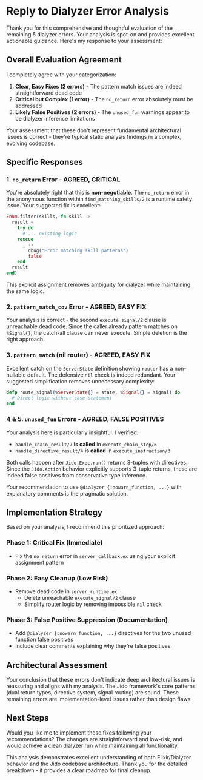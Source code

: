 # Reply to Dialyzer Error Analysis

Thank you for this comprehensive and thoughtful evaluation of the remaining 5 dialyzer errors. Your analysis is spot-on and provides excellent actionable guidance. Here's my response to your assessment:

## Overall Evaluation Agreement

I completely agree with your categorization:

1. **Clear, Easy Fixes (2 errors)** - The pattern match issues are indeed straightforward dead code
2. **Critical but Complex (1 error)** - The `no_return` error absolutely must be addressed  
3. **Likely False Positives (2 errors)** - The `unused_fun` warnings appear to be dialyzer inference limitations

Your assessment that these don't represent fundamental architectural issues is correct - they're typical static analysis findings in a complex, evolving codebase.

## Specific Responses

### 1. `no_return` Error - AGREED, CRITICAL

You're absolutely right that this is **non-negotiable**. The `no_return` error in the anonymous function within `find_matching_skills/2` is a runtime safety issue. Your suggested fix is excellent:

```elixir
Enum.filter(skills, fn skill ->
  result =
    try do
      # ... existing logic
    rescue
      _ ->
        dbug("Error matching skill patterns")
        false
    end
  result
end)
```

This explicit assignment removes ambiguity for dialyzer while maintaining the same logic.

### 2. `pattern_match_cov` Error - AGREED, EASY FIX

Your analysis is correct - the second `execute_signal/2` clause is unreachable dead code. Since the caller already pattern matches on `%Signal{}`, the catch-all clause can never execute. Simple deletion is the right approach.

### 3. `pattern_match` (nil router) - AGREED, EASY FIX  

Excellent catch on the `ServerState` definition showing `router` has a non-nullable default. The defensive `nil` check is indeed redundant. Your suggested simplification removes unnecessary complexity:

```elixir
defp route_signal(%ServerState{} = state, %Signal{} = signal) do
  # Direct logic without case statement
end
```

### 4 & 5. `unused_fun` Errors - AGREED, FALSE POSITIVES

Your analysis here is particularly insightful. I verified:

- `handle_chain_result/7` **is called** in `execute_chain_step/6` 
- `handle_directive_result/4` **is called** in `execute_instruction/3`

Both calls happen after `Jido.Exec.run()` returns 3-tuples with directives. Since the `Jido.Action` behavior explicitly supports 3-tuple returns, these are indeed false positives from conservative type inference.

Your recommendation to use `@dialyzer {:nowarn_function, ...}` with explanatory comments is the pragmatic solution.

## Implementation Strategy

Based on your analysis, I recommend this prioritized approach:

### Phase 1: Critical Fix (Immediate)
- Fix the `no_return` error in `server_callback.ex` using your explicit assignment pattern

### Phase 2: Easy Cleanup (Low Risk)  
- Remove dead code in `server_runtime.ex`:
  - Delete unreachable `execute_signal/2` clause
  - Simplify router logic by removing impossible `nil` check

### Phase 3: False Positive Suppression (Documentation)
- Add `@dialyzer {:nowarn_function, ...}` directives for the two unused function false positives
- Include clear comments explaining why they're false positives

## Architectural Assessment

Your conclusion that these errors don't indicate deep architectural issues is reassuring and aligns with my analysis. The Jido framework's core patterns (dual return types, directive system, signal routing) are sound. These remaining errors are implementation-level issues rather than design flaws.

## Next Steps

Would you like me to implement these fixes following your recommendations? The changes are straightforward and low-risk, and would achieve a clean dialyzer run while maintaining all functionality.

This analysis demonstrates excellent understanding of both Elixir/Dialyzer behavior and the Jido codebase architecture. Thank you for the detailed breakdown - it provides a clear roadmap for final cleanup.